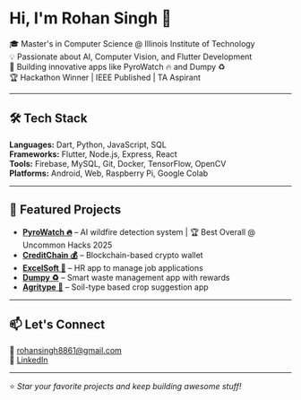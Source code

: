 # Hi, I'm Rohan Singh 👋

🎓 Master's in Computer Science @ Illinois Institute of Technology  
💡 Passionate about AI, Computer Vision, and Flutter Development  
🚀 Building innovative apps like PyroWatch 🔥 and Dumpy ♻️  
🏆 Hackathon Winner | IEEE Published | TA Aspirant

---

## 🛠️ Tech Stack

**Languages:** Dart, Python, JavaScript, SQL  
**Frameworks:** Flutter, Node.js, Express, React  
**Tools:** Firebase, MySQL, Git, Docker, TensorFlow, OpenCV  
**Platforms:** Android, Web, Raspberry Pi, Google Colab

---

## 🚀 Featured Projects

- **[PyroWatch 🔥](link)** – AI wildfire detection system | 🏆 Best Overall @ Uncommon Hacks 2025  
- **[CreditChain 💰](link)** – Blockchain-based crypto wallet  
- **[ExcelSoft 👥](link)** – HR app to manage job applications  
- **[Dumpy ♻️](link)** – Smart waste management app with rewards  
- **[Agritype 🌾](link)** – Soil-type based crop suggestion app

---

## 📫 Let's Connect

📧 rohansingh8861@gmail.com  
🔗 [LinkedIn](https://linkedin.com/in/rohan-singh) 

---

⭐ *Star your favorite projects and keep building awesome stuff!*


